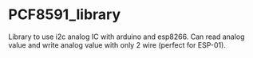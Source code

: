 # PCF8591_library
Library to use i2c analog IC with arduino and esp8266. Can read analog value and write analog value with only 2 wire (perfect for ESP-01).
